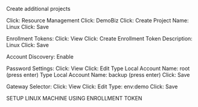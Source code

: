 Create additional projects

Click: Resource Management
Click: DemoBiz
Click: Create Project
Name: Linux
Click: Save

Enrollment Tokens:
Click: View
Click: Create Enrollment Token
Description: Linux
Click: Save

Account Discovery:
Enable

Password Settings:
Click: View
Click: Edit
Type Local Account Name: root (press enter)
Type Local Account Name: backup (press enter)
Click: Save

Gateway Selector:
Click: View
Click: Edit
Type: env:demo
Click: Save

SETUP LINUX MACHINE USING ENROLLMENT TOKEN

